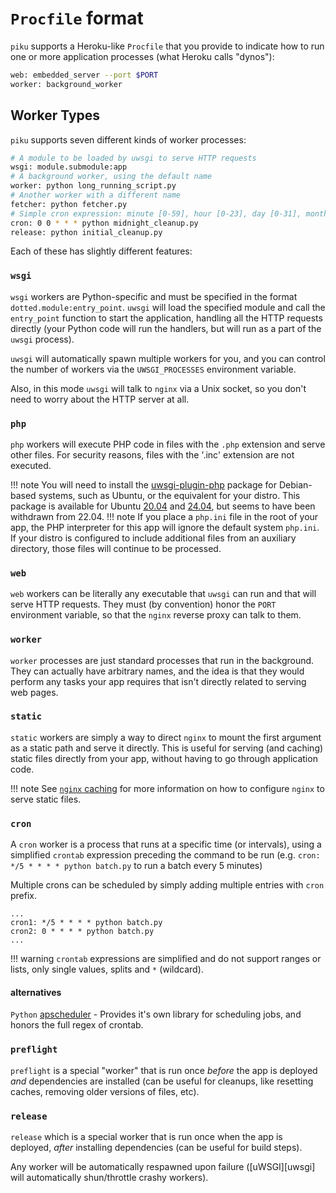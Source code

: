 
# `Procfile` format

`piku` supports a Heroku-like `Procfile` that you provide to indicate how to run one or more application processes (what Heroku calls "dynos"):

```bash
web: embedded_server --port $PORT
worker: background_worker
```

## Worker Types

`piku` supports seven different kinds of worker processes:

```bash
# A module to be loaded by uwsgi to serve HTTP requests
wsgi: module.submodule:app
# A background worker, using the default name
worker: python long_running_script.py
# Another worker with a different name
fetcher: python fetcher.py
# Simple cron expression: minute [0-59], hour [0-23], day [0-31], month [1-12], weekday [1-7] (starting Monday, no ranges allowed on any field)
cron: 0 0 * * * python midnight_cleanup.py
release: python initial_cleanup.py
```
Each of these has slightly different features:

### `wsgi`

`wsgi` workers are Python-specific and must be specified in the format `dotted.module:entry_point`. `uwsgi` will load the specified module and call the `entry_point` function to start the application, handling all the HTTP requests directly (your Python code will run the handlers, but will run as a part of the `uwsgi` process).

`uwsgi` will automatically spawn multiple workers for you, and you can control the number of workers via the `UWSGI_PROCESSES` environment variable.

Also, in this mode `uwsgi` will talk to `nginx` via a Unix socket, so you don't need to worry about the HTTP server at all.

### `php`

`php` workers will execute PHP code in files with the `.php` extension and serve other files. For security reasons, files with the '.inc' extension are not executed.

!!! note
You will need to install the [uwsgi-plugin-php](https://packages.debian.org/stable/web/uwsgi-plugin-php) package for Debian-based systems, such as Ubuntu, or the equivalent for your distro. This package is available for Ubuntu [20.04](https://packages.ubuntu.com/focal/uwsgi-plugin-php) and [24.04](https://packages.ubuntu.com/noble/uwsgi-plugin-php), but seems to have been withdrawn from 22.04.
!!! note
If you place a `php.ini` file in the root of your app, the PHP interpreter for this app will ignore the default system `php.ini`. If your distro is configured to include additional files from an auxiliary directory, those files will continue to be processed.

### `web`

`web` workers can be literally any executable that `uwsgi` can run and that will serve HTTP requests. They must (by convention) honor the `PORT` environment variable, so that the `nginx` reverse proxy can talk to them.

### `worker`

`worker` processes are just standard processes that run in the background. They can actually have arbitrary names, and the idea is that they would perform any tasks your app requires that isn't directly related to serving web pages.

### `static`

`static` workers are simply a way to direct `nginx` to mount the first argument as a static path and serve it directly. This is useful for serving (and caching) static files directly from your app, without having to go through application code.

!!! note
    See [`nginx` caching](index.md#nginx-caching) for more information on how to configure `nginx` to serve static files.

### `cron`

A `cron` worker is a process that runs at a specific time (or intervals), using a simplified `crontab` expression preceding the command to be run (e.g. `cron: */5 * * * * python batch.py` to run a batch every 5 minutes)

Multiple crons can be scheduled by simply adding multiple entries with `cron` prefix.

```
...
cron1: */5 * * * * python batch.py
cron2: 0 * * * * python batch.py
...
```

!!! warning
    `crontab` expressions are simplified and do not support ranges or lists, only single values, splits and `*` (wildcard).

#### alternatives
```Python```
[apscheduler](https://github.com/agronholm/apscheduler) - Provides it's own library for scheduling jobs, and honors the full regex of crontab.


### `preflight`

`preflight`  is a special "worker" that is run once _before_ the app is deployed _and_ dependencies are installed (can be useful for cleanups, like resetting caches, removing older versions of files, etc).

### `release`

`release` which is a special worker that is run once when the app is deployed, _after_ installing dependencies (can be useful for build steps).



Any worker will be automatically respawned upon failure ([uWSGI][uwsgi] will automatically shun/throttle crashy workers).
